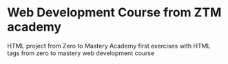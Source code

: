 # Web Development Course from ZTM academy 
HTML project from Zero to Mastery Academy 
first exercises with HTML tags from zero to mastery web development course 

